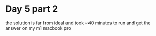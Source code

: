 # Day 5 part 2

the solution is far from ideal and took ~40 minutes to run and get the answer on my m1 macbook pro

